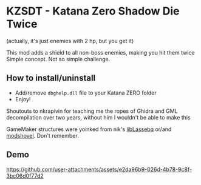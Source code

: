 # KZSDT - Katana Zero Shadow Die Twice
(actually, it's just enemies with 2 hp, but you get it)

This mod adds a shield to all non-boss enemies, making you hit them twice
Simple concept. Not so simple challenge.

## How to install/uninstall
- Add/remove `dbghelp.dll` file to your Katana ZERO folder
- Enjoy!

Shoutouts to nkrapivin for teaching me the ropes of Ghidra and GML decompilation over two years, without him I wouldn't be able to make this

GameMaker structures were yoinked from nik's [libLassebq](https://github.com/nkrapivin/libLassebq) or/and [modshovel](https://github.com/nkrapivin/modshovel). Don't remember.

## Demo
https://github.com/user-attachments/assets/e2da96b9-026d-4b78-9c8f-3bc06d0f77d2


